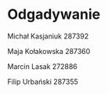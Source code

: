 # Odgadywanie
Michał Kasjaniuk 287392 

Maja Kołakowska 287360 

Marcin Lasak 272886 

Filip Urbański 287355 

